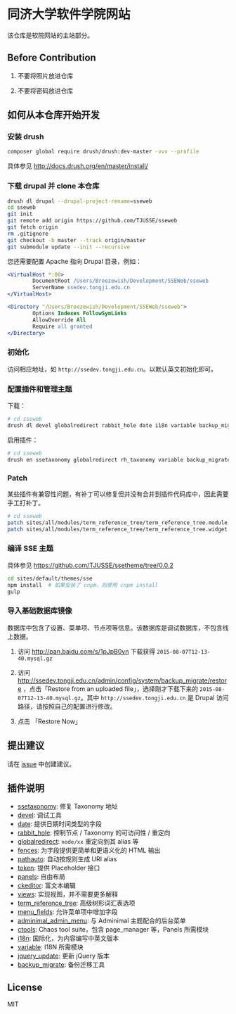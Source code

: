 # 同济大学软件学院网站

该仓库是软院网站的主站部分。

## Before Contribution

1. 不要将照片放进仓库

2. 不要将密码放进仓库

## 如何从本仓库开始开发

### 安装 drush

```bash
composer global require drush/drush:dev-master -vvv --profile
```

具体参见 http://docs.drush.org/en/master/install/

### 下载 drupal 并 clone 本仓库

```bash
drush dl drupal --drupal-project-rename=sseweb
cd sseweb
git init
git remote add origin https://github.com/TJUSSE/sseweb
git fetch origin
rm .gitignore
git checkout -b master --track origin/master
git submodule update --init --recursive
```

您还需要配置 Apache 指向 Drupal 目录，例如：

```apache
<VirtualHost *:80>
        DocumentRoot /Users/Breezewish/Development/SSEWeb/sseweb
        ServerName ssedev.tongji.edu.cn
</VirtualHost>

<Directory "/Users/Breezewish/Development/SSEWeb/sseweb">
        Options Indexes FollowSymLinks
        AllowOverride All
        Require all granted
</Directory>
```

### 初始化

访问相应地址，如 `http://ssedev.tongji.edu.cn`。以默认英文初始化即可。

### 配置插件和管理主题

下载：

```bash
# cd sseweb
drush dl devel globalredirect rabbit_hole date i18n variable backup_migrate jquery_update fences ctools pathauto token panels ckeditor views term_reference_tree menu_fields zen adminimal_theme adminimal_admin_menu
```

启用插件：

```bash
# cd sseweb
drush en ssetaxonomy globalredirect rh_taxonomy variable backup_migrate jquery_update date_api date date_views fences adminimal_admin_menu ctools page_manager pathauto token panels ckeditor views views_ui term_reference_tree menu_fields -y
```

### Patch

某些插件有兼容性问题，有补丁可以修复但并没有合并到插件代码库中，因此需要手工打补丁。

```bash
# cd sseweb
patch sites/all/modules/term_reference_tree/term_reference_tree.module patches/term_reference_tree.module.patch
patch sites/all/modules/term_reference_tree/term_reference_tree.widget.inc patches/term_reference_tree.widget.inc.patch
```

### 编译 SSE 主题

具体参见 https://github.com/TJUSSE/ssetheme/tree/0.0.2

```bash
cd sites/default/themes/sse
npm install  # 如果安装了 cnpm，则使用 cnpm install
gulp
```

### 导入基础数据库镜像

数据库中包含了设置、菜单项、节点项等信息。该数据库是调试数据库，不包含线上数据。

1. 访问 http://pan.baidu.com/s/1pJpB0yn 下载获得 `2015-08-07T12-13-40.mysql.gz`

2. 访问 http://ssedev.tongji.edu.cn/admin/config/system/backup_migrate/restore ，点击「Restore from an uploaded file」，选择刚才下载下来的 `2015-08-07T12-13-40.mysql.gz`。其中 `http://ssedev.tongji.edu.cn` 是 Drupal 访问路径，请按照自己的配置进行修改。

3. 点击 「Restore Now」

## 提出建议

请在 [issue](https://github.com/TJUSSE/sseweb/issues) 中创建建议。

## 插件说明

- [ssetaxonomy](https://github.com/TJUSSE/ssetaxonomy): 修复 Taxonomy 地址
- [devel](https://www.drupal.org/project/devel): 调试工具
- [date](https://www.drupal.org/project/date): 提供日期时间类型的字段
- [rabbit_hole](https://www.drupal.org/project/rabbit_hole): 控制节点 / Taxonomy 的可访问性 / 重定向
- [globalredirect](https://www.drupal.org/project/globalredirect): `node/xx` 重定向到其 alias 等
- [fences](https://www.drupal.org/project/fences): 为字段提供更简单和更语义化的 HTML 输出
- [pathauto](https://www.drupal.org/project/pathauto): 自动按规则生成 URI alias
- [token](https://www.drupal.org/project/token): 提供 Placeholder 接口
- [panels](https://www.drupal.org/project/panels): 自由布局
- [ckeditor](https://www.drupal.org/project/ckeditor): 富文本编辑
- [views](https://www.drupal.org/project/views): 实现视图，并不需要更多解释
- [term_reference_tree](https://www.drupal.org/project/term_reference_tree): 高级树形词汇表选项
- [menu_fields](https://www.drupal.org/project/menu_fields): 允许菜单项中增加字段
- [adminimal_admin_menu](https://www.drupal.org/project/adminimal_admin_menu): 与 Adminimal 主题配合的后台菜单
- [ctools](https://www.drupal.org/project/ctools): Chaos tool suite，包含 page_manager 等，Panels 所需模块
- [i18n](https://www.drupal.org/project/i18n): 国际化，为内容编写中英文版本
- [variable](https://www.drupal.org/project/variable): I18N 所需模块
- [jquery_update](https://www.drupal.org/project/jquery_update): 更新 jQuery 版本
- [backup_migrate](https://www.drupal.org/project/backup_migrate): 备份迁移工具

## License

MIT